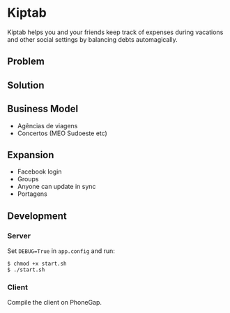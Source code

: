 # Kiptab

Kiptab helps you and your friends keep track of expenses during vacations and other social settings
by balancing debts automagically.

## Problem

## Solution

## Business Model

- Agências de viagens
- Concertos (MEO Sudoeste etc)

## Expansion

- Facebook login
- Groups
- Anyone can update in sync
- Portagens

## Development

### Server

Set `DEBUG=True` in `app.config` and run:

```
$ chmod +x start.sh
$ ./start.sh
```

### Client

Compile the client on PhoneGap.
